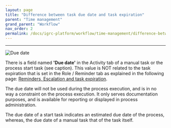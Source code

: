 ```yaml
---
layout: page
title: "Difference between task due date and task expiration"
parent: "Time management"
grand_parent: "Workflow"
nav_order: 2
permalink: /docs/igrc-platform/workflow/time-management/difference-between-task-due-date-ans-task-expiration/
---
```

---

![Due date](../../time-management/images/dueDate.png "Due date")   

There is a field named **'Due date'** in the Activity tab of a manual task or the process start task (see caption). This value is NOT related to the task expiration that is set in the Role / Reminder tab as explained in the following page: [Reminders, Escalation and task expiration](igrc-platform/workflow/time-management/reminder-escalation-task-expiration.md).   

The due date will not be used during the process execution, and is in no way a constraint on the process execution. It only serves documentation purposes, and is available for reporting or displayed in process administration.   

The due date of a start task indicates an estimated due date of the process, whereas, the due date of a manual task that of the task itself.
